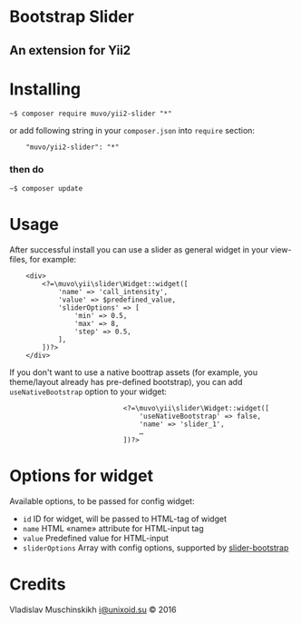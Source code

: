 Bootstrap Slider
================

## An extension for Yii2

# Installing

```
~$ composer require muvo/yii2-slider "*"
```
or add following string in your `composer.json` into `require` section:
```
	"muvo/yii2-slider": "*"
```

### then do
```
~$ composer update
```

# Usage
After successful install you can use a slider as general widget in your view-files, for example:
```
    <div>
        <?=\muvo\yii\slider\Widget::widget([
            'name' => 'call_intensity',
            'value' => $predefined_value,
            'sliderOptions' => [
                'min' => 0.5,
                'max' => 8,
                'step' => 0.5,
            ],
        ])?>
    </div>
```

If you don't want to use a native boottrap assets (for example, you theme/layout already has pre-defined bootstrap), you can add  `useNativeBootstrap` option to your widget:
```
                            <?=\muvo\yii\slider\Widget::widget([
                                'useNativeBootstrap' => false,
                                'name' => 'slider_1',
                                …
                            ])?>
```

# Options for widget
Available options, to be passed for config widget:
 * `id` ID for widget, will be passed to HTML-tag of widget
 * `name` HTML «name» attribute for HTML-input tag
 * `value` Predefined value for HTML-input
 * `sliderOptions` Array with config options, supported by [slider-bootstrap](https://github.com/seiyria/bootstrap-slider#options)

# Credits
Vladislav Muschinskikh <i@unixoid.su> © 2016
